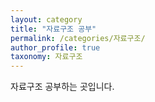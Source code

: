 ```yaml
---
layout: category
title: "자료구조 공부"
permalink: /categories/자료구조/
author_profile: true
taxonomy: 자료구조
---
```


자료구조 공부하는 곳입니다.
